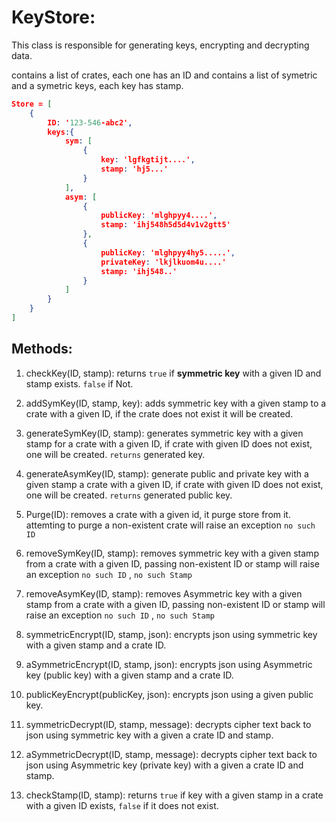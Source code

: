 # KeyStore:
This class is responsible for generating keys, encrypting and decrypting data.

contains a list of crates, each one has an ID and contains a list of symetric and a symetric keys, each key has stamp.

```JSON
Store = [
	{
		ID: '123-546-abc2',
		keys:{
			sym: [
				{
					key: 'lgfkgtijt....',
					stamp: 'hj5...'
				}
			],
			asym: [
				{
					publicKey: 'mlghpyy4....',
					stamp: 'ihj548h5d5d4v1v2gtt5'
				},
				{
					publicKey: 'mlghpyy4hy5.....',
					privateKey: 'lkjlkuom4u....'
					stamp: 'ihj548..'
				}
			]
		}
	}
]
```

## Methods:
1. checkKey(ID, stamp):
returns `true` if **symmetric key** with a given ID and stamp exists.
`false` if Not.

2. addSymKey(ID, stamp, key):
adds symmetric key with a given stamp to a crate with a given ID, if the crate does not exist it will be created.

3. generateSymKey(ID, stamp):
generates symmetric key with a given stamp for a crate with a given ID,
if crate with given ID does not exist, one will be created.
`returns` generated key.

4. generateAsymKey(ID, stamp):
generate public and private key with a given stamp a crate with a given ID,
if crate with given ID does not exist, one will be created.
`returns` generated public key.

5. Purge(ID):
removes a crate with a given id, it purge store from it.
attemting to purge a non-existent crate will raise an exception `no such ID`

6. removeSymKey(ID, stamp):
removes symmetric key with a given stamp from a crate with a given ID,
passing non-existent ID or stamp will raise an exception `no such ID` , `no such Stamp`

7. removeAsymKey(ID, stamp):
removes Asymmetric key with a given stamp from a crate with a given ID,
passing non-existent ID or stamp will raise an exception `no such ID` , `no such Stamp`

8. symmetricEncrypt(ID, stamp, json):
encrypts json using symmetric key with a given stamp and a crate ID.

9. aSymmetricEncrypt(ID, stamp, json):
encrypts json using Asymmetric key (public key) with a given stamp and a crate ID.

10. publicKeyEncrypt(publicKey, json):
encrypts json using a given public key.

11. symmetricDecrypt(ID, stamp, message):
decrypts cipher text back to json using symmetric key with a given a crate ID and stamp.

12. aSymmetricDecrypt(ID, stamp, message):
decrypts cipher text back to json using Asymmetric key (private key) with a given a crate ID and stamp.

13.   checkStamp(ID, stamp):
returns `true` if key with a given stamp in a crate with a given ID exists,
`false` if it does not exist.